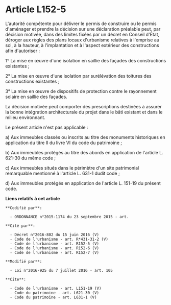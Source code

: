# Article L152-5

L'autorité compétente pour délivrer le permis de construire ou le permis d'aménager et prendre la décision sur une
déclaration préalable peut, par décision motivée, dans des limites fixées par un décret en Conseil d'Etat, déroger aux règles
des plans locaux d'urbanisme relatives à l'emprise au sol, à la hauteur, à l'implantation et à l'aspect extérieur des
constructions afin d'autoriser : 

1° La mise en œuvre d'une isolation en saillie des façades des constructions existantes ; 

2° La mise en œuvre d'une isolation par surélévation des toitures des constructions existantes ; 

3° La mise en œuvre de dispositifs de protection contre le rayonnement solaire en saillie des façades. 

La décision motivée peut comporter des prescriptions destinées à assurer la bonne intégration architecturale du projet dans
le bâti existant et dans le milieu environnant. 

Le présent article n'est pas applicable : 

a) Aux immeubles classés ou inscrits au titre des monuments historiques en application du titre II du livre VI du code du
patrimoine ; 

b) Aux immeubles protégés au titre des abords en application de l'article L. 621-30 du même code ; 

c) Aux immeubles situés dans le périmètre d'un site patrimonial remarquable mentionné à l'article L. 631-1 dudit code ; 

d) Aux immeubles protégés en application de l'article L. 151-19 du présent code.

**Liens relatifs à cet article**

	**Codifié par**:

	  - ORDONNANCE n°2015-1174 du 23 septembre 2015 - art.

	**Cité par**:

	  - Décret n°2016-802 du 15 juin 2016 (V)
	  - Code de l'urbanisme - art. R*431-31-2 (V)
	  - Code de l'urbanisme - art. R152-5 (V)
	  - Code de l'urbanisme - art. R152-6 (V)
	  - Code de l'urbanisme - art. R152-7 (V)

	**Modifié par**:

	  - Loi n°2016-925 du 7 juillet 2016 - art. 105

	**Cite**:

	  - Code de l'urbanisme - art. L151-19 (V)
	  - Code du patrimoine - art. L621-30 (V)
	  - Code du patrimoine - art. L631-1 (V)
